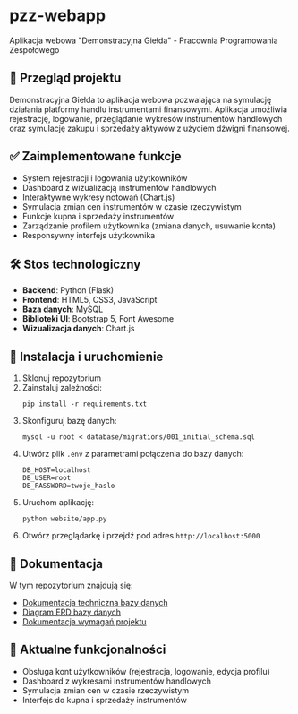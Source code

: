 # pzz-webapp
Aplikacja webowa "Demonstracyjna Giełda" - Pracownia Programowania Zespołowego

## 🔎 Przegląd projektu
Demonstracyjna Giełda to aplikacja webowa pozwalająca na symulację działania platformy handlu instrumentami finansowymi. Aplikacja umożliwia rejestrację, logowanie, przeglądanie wykresów instrumentów handlowych oraz symulację zakupu i sprzedaży aktywów z użyciem dźwigni finansowej.

## ✅ Zaimplementowane funkcje
- System rejestracji i logowania użytkowników
- Dashboard z wizualizacją instrumentów handlowych
- Interaktywne wykresy notowań (Chart.js)
- Symulacja zmian cen instrumentów w czasie rzeczywistym
- Funkcje kupna i sprzedaży instrumentów
- Zarządzanie profilem użytkownika (zmiana danych, usuwanie konta)
- Responsywny interfejs użytkownika

## 🛠️ Stos technologiczny
- **Backend**: Python (Flask)
- **Frontend**: HTML5, CSS3, JavaScript
- **Baza danych**: MySQL
- **Biblioteki UI**: Bootstrap 5, Font Awesome
- **Wizualizacja danych**: Chart.js

## 🚀 Instalacja i uruchomienie
1. Sklonuj repozytorium
2. Zainstaluj zależności:
   ```
   pip install -r requirements.txt
   ```
3. Skonfiguruj bazę danych:
   ```
   mysql -u root < database/migrations/001_initial_schema.sql
   ```
4. Utwórz plik `.env` z parametrami połączenia do bazy danych:
   ```
   DB_HOST=localhost
   DB_USER=root
   DB_PASSWORD=twoje_haslo
   ```
5. Uruchom aplikację:
   ```
   python website/app.py
   ```
6. Otwórz przeglądarkę i przejdź pod adres `http://localhost:5000`

## 📝 Dokumentacja
W tym repozytorium znajdują się:
- [Dokumentacja techniczna bazy danych](./docs/database/technical-documentation.md)
- [Diagram ERD bazy danych](./docs/database/diagram_erd.png)
- [Dokumentacja wymagań projektu](./docs/project-requirements/project-requirements.md)

## 🔄 Aktualne funkcjonalności
- Obsługa kont użytkowników (rejestracja, logowanie, edycja profilu)
- Dashboard z wykresami instrumentów handlowych
- Symulacja zmian cen w czasie rzeczywistym
- Interfejs do kupna i sprzedaży instrumentów
